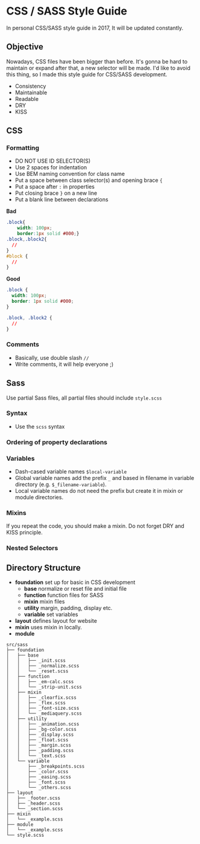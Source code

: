 # CSS / SASS Style Guide

In personal CSS/SASS style guide in 2017, It will be updated constantly.

## Objective

Nowadays, CSS files have been bigger than before.
It's gonna be hard to maintain or expand after that, a new selector will be made. I'd like to avoid this thing, so I made this style guide for CSS/SASS development.

- Consistency
- Maintainable
- Readable
- DRY
- KISS

## CSS

### Formatting

- DO NOT USE ID SELECTOR(S)
- Use 2 spaces for indentation
- Use BEM naming convention for class name
- Put a space between class selector(s) and opening brace `{`
- Put a space after `:` in properties
- Put closing brace `}` on a new line
- Put a blank line between declarations

**Bad**

```css
.block{
    width: 100px;
    border:1px solid #000;}
.block,.block2{
  //
}
#block {
  //
}
```

**Good**

```css
.block {
  width: 100px;
  border: 1px solid #000;
}

.block, .block2 {
  //
}
```

### Comments

- Basically, use double slash `//`
- Write comments, it will help everyone ;)

## Sass

Use partial Sass files, all partial files should include `style.scss`

### Syntax

- Use the `scss` syntax

### Ordering of property declarations

### Variables

- Dash-cased variable names `$local-variable`
- Global variable names add the prefix `_` and based in filename in variable directory (e.g. `$_filename-variable`).
- Local variable names do not need the prefix but create it in mixin or module directories.

### Mixins

If you repeat the code, you should make a mixin.
Do not forget DRY and KISS principle.

### Nested Selectors

 
## Directory Structure

- **foundation** set up for basic in CSS development
  - **base** normalize or reset file and initial file
  - **function** function files for SASS
  - **mixin** mixin files
  - **utility** margin, padding, display etc.
  - **variable** set variables 
- **layout** defines layout for website
- **mixin** uses mixin in locally.
- **module** 

```
src/sass
├── foundation
│   ├── base
│   │   ├── _init.scss
│   │   ├── _normalize.scss
│   │   └── _reset.scss
│   ├── function
│   │   ├── _em-calc.scss
│   │   └── _strip-unit.scss
│   ├── mixin
│   │   ├── _clearfix.scss
│   │   ├── _flex.scss
│   │   ├── _font-size.scss
│   │   └── _mediaquery.scss
│   ├── utility
│   │   ├── _animation.scss
│   │   ├── _bg-color.scss
│   │   ├── _display.scss
│   │   ├── _float.scss
│   │   ├── _margin.scss
│   │   ├── _padding.scss
│   │   └── _text.scss
│   └── variable
│       ├── _breakpoints.scss
│       ├── _color.scss
│       ├── _easing.scss
│       ├── _font.scss
│       └── _others.scss
├── layout
│   ├── _footer.scss
│   ├── _header.scss
│   └── _section.scss
├── mixin
│   └── _example.scss
├── module
│   └── _example.scss
└── style.scss
```    


